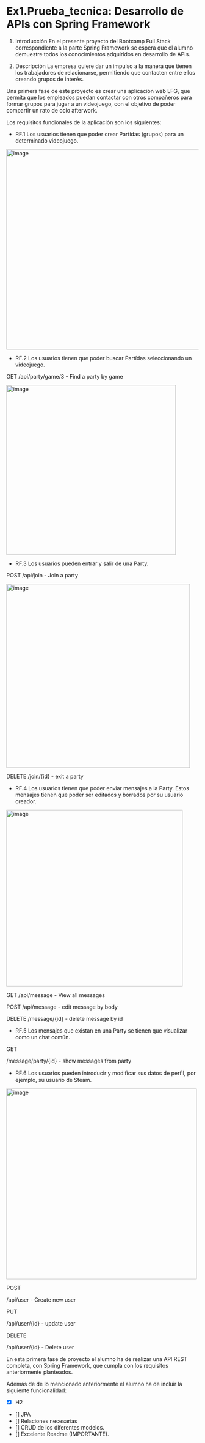 # Ex1.Prueba_tecnica: Desarrollo de APIs con Spring Framework


1.    Introducción
En el presente proyecto del Bootcamp Full Stack correspondiente a la parte Spring Framework se espera que el alumno demuestre todos los conocimientos adquiridos en desarrollo de APIs. 

2.    Descripción 
La empresa quiere dar un impulso a la manera que tienen los trabajadores de relacionarse, permitiendo que contacten entre ellos creando grupos de interés. 

Una primera fase de este proyecto es crear una aplicación web LFG, que permita que los  empleados  puedan  contactar  con  otros  compañeros  para formar grupos para jugar a un videojuego, con el objetivo de poder compartir un rato de ocio afterwork. 

Los requisitos funcionales de la aplicación son los siguientes: 

- RF.1   Los   usuarios  tienen  que  poder  crear  Partídas  (grupos)  para  un determinado videojuego.
<img width="524" alt="image" src="https://user-images.githubusercontent.com/110301198/233160213-20bb9fdc-5d70-4e7a-ad3b-cd8136507df3.png">

- RF.2  Los  usuarios  tienen  que  poder  buscar  Partídas  seleccionando  un videojuego.

GET /api/party/game/3  - Find a party by game

<img width="444" alt="image" src="https://user-images.githubusercontent.com/110301198/233206516-9b86764a-30a6-44e6-b951-7b79d9a5d962.png">



- RF.3  Los usuarios pueden entrar y salir de una Party. 

POST
/api/join - Join a party

<img width="481" alt="image" src="https://user-images.githubusercontent.com/110301198/233192699-d7197899-a5c3-4c1a-aaca-a430ffc61126.png">

DELETE
/join/{id} - exit a party



- RF.4  Los  usuarios  tienen  que  poder  enviar  mensajes  a  la  Party. Estos mensajes tienen que poder ser editados y borrados por su usuario creador. 
<img width="462" alt="image" src="https://user-images.githubusercontent.com/110301198/233177580-1b90590c-440f-4a83-a5e9-699156c7efe8.png">


GET
/api/message - View all messages

POST
/api/message - edit message by body

DELETE
/message/{id} - delete message by id


- RF.5  Los mensajes que existan en una Party se tienen que visualizar como un chat común. 

GET

/message/party/{id} - show messages from party

- RF.6 Los usuarios pueden introducir y modiﬁcar sus datos de perﬁl, por ejemplo, su usuario de Steam. 
<img width="499" alt="image" src="https://user-images.githubusercontent.com/110301198/233175000-0e1136b0-de45-4078-b49e-a903e0a72b62.png">


POST

/api/user - Create new user

PUT

/api/user/{id} - update user

DELETE

/api/user/{id} - Delete user



En esta primera fase de proyecto el alumno ha de realizar una  API REST completa,   con   Spring Framework,   que   cumpla   con   los   requisitos   anteriormente planteados. 

 

 Además de de lo mencionado anteriormente el alumno ha de incluir la siguiente funcionalidad: 

- [X] H2
- [] JPA
- [] Relaciones necesarias
- [] CRUD de los diferentes modelos.
- [] Excelente Readme (IMPORTANTE). 
